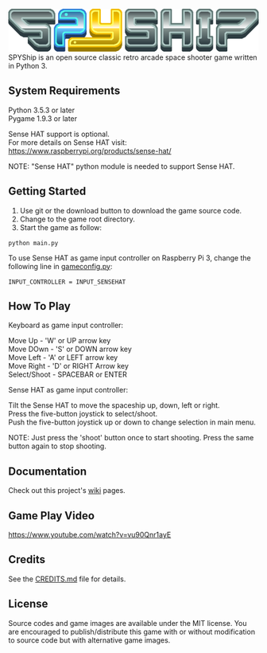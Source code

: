![Alt text](res/img/title.png?raw=true "SPYShip")  
SPYShip is an open source classic retro arcade space shooter game written in Python 3.

## System Requirements
Python 3.5.3 or later  
Pygame 1.9.3 or later

Sense HAT support is optional.  
For more details on Sense HAT visit:  
https://www.raspberrypi.org/products/sense-hat/

NOTE: "Sense HAT" python module is needed to support Sense HAT.

## Getting Started
1) Use git or the download button to download the game source code.
2) Change to the game root directory.
3) Start the game as follow:
```
python main.py
```

To use Sense HAT as game input controller on Raspberry Pi 3, change the following line in [gameconfig.py](gameconfig.py):
```
INPUT_CONTROLLER = INPUT_SENSEHAT
```

## How To Play
Keyboard as game input controller:

Move Up      - 'W' or UP arrow key  
Move DOwn    - 'S' or DOWN arrow key  
Move Left    - 'A' or LEFT arrow key  
Move Right   - 'D' or RIGHT Arrow key  
Select/Shoot - SPACEBAR or ENTER  

Sense HAT as game input controller:

Tilt the Sense HAT to move the spaceship up, down, left or right.  
Press the five-button joystick to select/shoot.  
Push the five-button joystick up or down to change selection in main menu.

NOTE: Just press the 'shoot' button once to start shooting. Press the same button again to stop shooting.

## Documentation
Check out this project's [wiki](https://github.com/JeremyAngCH/spyship/wiki) pages.

## Game Play Video
https://www.youtube.com/watch?v=vu90Qnr1ayE

## Credits
See the [CREDITS.md](CREDITS.md) file for details.

## License
Source codes and game images are available under the MIT license. You are encouraged to publish/distribute this game with or without modification to source code but with alternative game images.
